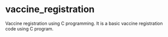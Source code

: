 # vaccine_registration
Vaccine registration using C programming. It is a basic vaccine registration code using C program.
